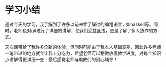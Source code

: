 # 学习小结

通过今天的学习，我了解到了许多以前未曾了解过的编程语言，如haskell等。同时，老师也对git进行了详细的讲解，使我们受益匪浅，更是了解了多人协作的方式。

这次课带给了我许多全新的体验，但同时可能由于我本人基础较差，因此许多老师一笔带过的地方就会让我十分吃力，希望老师可以稍微放慢教学进度，对每个知识点讲解得更详细一些！最后感觉老师与助教们的耐心辅导！

